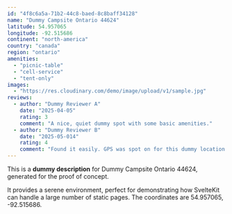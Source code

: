 ```yaml
---
id: "4f8c6a5a-71b2-44c8-baed-8c8baff34128"
name: "Dummy Campsite Ontario 44624"
latitude: 54.957065
longitude: -92.515686
continent: "north-america"
country: "canada"
region: "ontario"
amenities:
  - "picnic-table"
  - "cell-service"
  - "tent-only"
images:
  - "https://res.cloudinary.com/demo/image/upload/v1/sample.jpg"
reviews:
  - author: "Dummy Reviewer A"
    date: "2025-04-05"
    rating: 3
    comment: "A nice, quiet dummy spot with some basic amenities."
  - author: "Dummy Reviewer B"
    date: "2025-05-014"
    rating: 4
    comment: "Found it easily. GPS was spot on for this dummy location."
---
```


This is a **dummy description** for Dummy Campsite Ontario 44624, generated for the proof of concept.

It provides a serene environment, perfect for demonstrating how SvelteKit can handle a large number of static pages. The coordinates are 54.957065, -92.515686.
